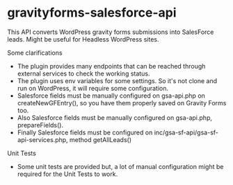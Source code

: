 # gravityforms-salesforce-api
This API converts WordPress gravity forms submissions into SalesForce leads. Might be useful for Headless WordPress sites.

Some clarifications
- The plugin provides many endpoints that can be reached through external services to check the working status.
- The plugin uses env variables for some settings. So it's not clone and run on WordPress, it will require some configuration.
- Salesforce fields must be manually configured on gsa-api.php on createNewGFEntry(), so you have them properly saved on Gravity Forms too.
- Also Salesforce fields must be manually configured on gsa-api.php, prepareFields().
- Finally Salesforce fields must be configured on inc/gsa-sf-api/gsa-sf-api-services.php, method getAllLeads()

Unit Tests
- Some unit tests are provided but, a lot of manual configuration might be required for the Unit Tests to work.
